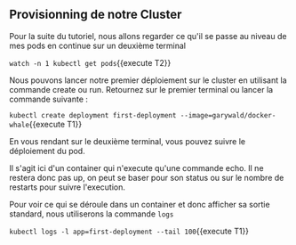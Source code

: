 ## Provisionning de notre Cluster

Pour la suite du tutoriel, nous allons regarder ce qu'il se passe au niveau de mes pods en continue sur un deuxième terminal

`watch -n 1 kubectl get pods`{{execute T2}}

Nous pouvons lancer notre premier déploiement sur le cluster en utilisant la commande create ou run. Retournez sur le premier terminal ou lancer la commande suivante :

`kubectl create deployment first-deployment --image=garywald/docker-whale`{{execute T1}}

En vous rendant sur le deuxième terminal, vous pouvez suivre le déploiement du pod.

Il s'agit ici d'un container qui n'execute qu'une commande echo. Il ne restera donc pas up, on peut se baser pour son status ou sur le nombre de restarts pour suivre l'execution.

Pour voir ce qui se déroule dans un container et donc afficher sa sortie standard, nous utiliserons la commande `logs`

`kubectl logs -l app=first-deployment --tail 100`{{execute T1}}
